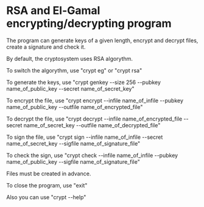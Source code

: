 # RSA and El-Gamal encrypting/decrypting program
The program can generate keys of a given length, encrypt and decrypt files, create a signature and check it.

By default, the cryptosystem uses RSA algorythm.

To switch the algorythm, use "crypt eg" or "crypt rsa"

To generate the keys, use "crypt genkey --size 256 --pubkey name_of_public_key --secret name_of_secret_key"

To encrypt the file, use "crypt encrypt --infile name_of_infile --pubkey name_of_public_key --outfile name_of_encrypted_file"

To decrypt the file, use "crypt decrypt --infile name_of_encrypted_file --secret name_of_secret_key --outfile name_of_decrypted_file"

To sign the file, use "crypt sign --infile name_of_infile --secret name_of_secret_key --sigfile name_of_signature_file"

To check the sign, use "crypt check --infile name_of_infile --pubkey name_of_public_key --sigfile name_of_signature_file"

Files must be created in advance.

To close the program, use "exit"

Also you can use "crypt --help"



